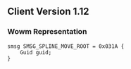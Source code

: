 ## Client Version 1.12

### Wowm Representation
```rust,ignore
smsg SMSG_SPLINE_MOVE_ROOT = 0x031A {
    Guid guid;    
}

```
